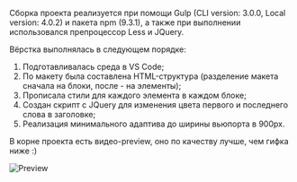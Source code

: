 Сборка проекта реализуется при помощи Gulp (CLI version: 3.0.0, Local version: 4.0.2) и пакета npm (9.3.1), 
а также при выполнении использовался препроцессор Less и JQuery.

Вёрстка выполнялась в следующем порядке:
1. Подготавливалась среда в VS Code;
2. По макету была составлена HTML-структура (разделение макета сначала на блоки, после - на элементы);
3. Прописала стили для каждого элемента в каждом блоке;
4. Создан скрипт с JQuery для изменения цвета первого и последнего слова в заголовке;
5. Реализация минимального адаптива до ширины вьюпорта в 900px.

В корне проекта есть видео-preview, оно по качеству лучше, чем гифка ниже :)

![Preview]([https://github.com/bandimaf/3D-js/blob/main/preview/video-2.gif](https://github.com/bandimaf/degital-agency/blob/main/preview.gif))
